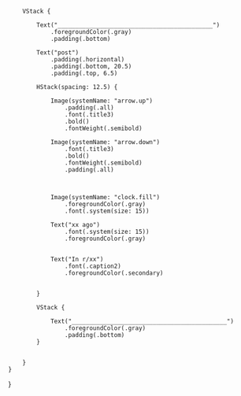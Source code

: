         
        
        VStack {
            
            Text("____________________________________________")
                .foregroundColor(.gray)
                .padding(.bottom)
            
            Text("post")
                .padding(.horizontal)
                .padding(.bottom, 20.5)
                .padding(.top, 6.5)
            
            HStack(spacing: 12.5) {
                
                Image(systemName: "arrow.up")
                    .padding(.all)
                    .font(.title3)
                    .bold()
                    .fontWeight(.semibold)
                
                Image(systemName: "arrow.down")
                    .font(.title3)
                    .bold()
                    .fontWeight(.semibold)
                    .padding(.all)
                
                
                
                Image(systemName: "clock.fill")
                    .foregroundColor(.gray)
                    .font(.system(size: 15))
                
                Text("xx ago")
                    .font(.system(size: 15))
                    .foregroundColor(.gray)
                
                
                Text("In r/xx")
                    .font(.caption2)
                    .foregroundColor(.secondary)
                
                    
            }
            
            VStack {
                
                Text("____________________________________________")
                    .foregroundColor(.gray)
                    .padding(.bottom)
            }
            
            
        }
    }
}
